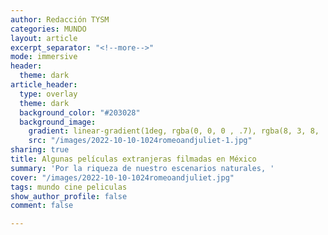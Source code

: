 ```yaml
---
author: Redacción TYSM
categories: MUNDO
layout: article
excerpt_separator: "<!--more-->"
mode: immersive
header:
  theme: dark
article_header:
  type: overlay
  theme: dark
  background_color: "#203028"
  background_image:
    gradient: linear-gradient(1deg, rgba(0, 0, 0 , .7), rgba(8, 3, 8, .9))
    src: "/images/2022-10-10-1024romeoandjuliet-1.jpg"
sharing: true
title: Algunas películas extranjeras filmadas en México
summary: 'Por la riqueza de nuestro escenarios naturales, '
cover: "/images/2022-10-10-1024romeoandjuliet.jpg"
tags: mundo cine peliculas
show_author_profile: false
comment: false

---
```

